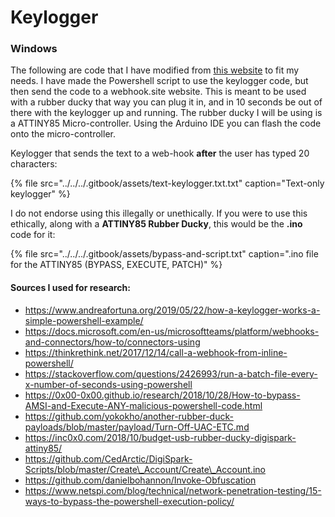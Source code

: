 # Keylogger

### Windows

The following are code that I have modified from [this website](https://www.andreafortuna.org/2019/05/22/how-a-keylogger-works-a-simple-powershell-example/) to fit my needs. I have made the Powershell script to use the keylogger code, but then send the code to a webhook.site website. This is meant to be used with a rubber ducky that way you can plug it in, and in 10 seconds be out of there with the keylogger up and running. The rubber ducky I will be using is a ATTINY85 Micro-controller. Using the Arduino IDE you can flash the code onto the micro-controller.

Keylogger that sends the text to a web-hook **after** the user has typed 20 characters:

{% file src="../../../.gitbook/assets/text-keylogger.txt.txt" caption="Text-only keylogger" %}

I do not endorse using this illegally or unethically. If you were to use this ethically, along with a **ATTINY85 Rubber Ducky**, this would be the **.ino** code for it:

{% file src="../../../.gitbook/assets/bypass-and-script.txt" caption=".ino file for the ATTINY85 \(BYPASS, EXECUTE, PATCH\)" %}

#### Sources I used for research:

* https://www.andreafortuna.org/2019/05/22/how-a-keylogger-works-a-simple-powershell-example/​
* https://docs.microsoft.com/en-us/microsoftteams/platform/webhooks-and-connectors/how-to/connectors-using​
* https://thinkrethink.net/2017/12/14/call-a-webhook-from-inline-powershell/​
* https://stackoverflow.com/questions/2426993/run-a-batch-file-every-x-number-of-seconds-using-powershell​
* https://0x00-0x00.github.io/research/2018/10/28/How-to-bypass-AMSI-and-Execute-ANY-malicious-powershell-code.html​
* https://github.com/yokokho/another-rubber-duck-payloads/blob/master/payload/Turn-Off-UAC-ETC.md​
* https://inc0x0.com/2018/10/budget-usb-rubber-ducky-digispark-attiny85/​
* https://github.com/CedArctic/DigiSpark-Scripts/blob/master/Create\_Account/Create\_Account.ino​
* https://github.com/danielbohannon/Invoke-Obfuscation​
* https://www.netspi.com/blog/technical/network-penetration-testing/15-ways-to-bypass-the-powershell-execution-policy/​

